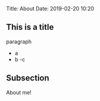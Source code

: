 Title: About
Date: 2019-02-20 10:20

## This is a title
paragraph
- a
- b
-c

## Subsection
About me!